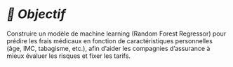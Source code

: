 # *🎯 Objectif*
Construire un modèle de machine learning (Random Forest Regressor) pour prédire les frais médicaux en fonction de caractéristiques personnelles (âge, IMC, tabagisme, etc.), afin d’aider les compagnies d’assurance à mieux évaluer les risques et fixer les tarifs.
